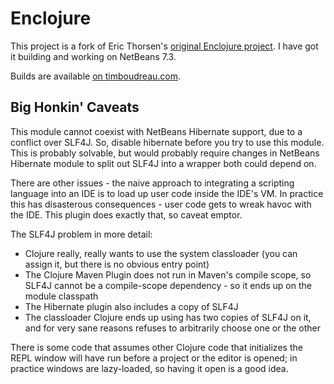 Enclojure
=========

This project is a fork of Eric Thorsen's [original Enclojure project](https://github.com/EricThorsen/enclojure).  I have got it building and working on
NetBeans 7.3.

Builds are available [on timboudreau.com](http://timboudreau.com/builds/job/Enclojure).

Big Honkin' Caveats
-------------------

This module cannot coexist with NetBeans Hibernate support, due to a conflict
over SLF4J.  So, disable hibernate before you try to use this module. This is probably
solvable, but would probably require changes in NetBeans Hibernate module to split
out SLF4J into a wrapper both could depend on.

There are other issues - the naive approach to integrating a scripting
language into an IDE is to load up user code inside the IDE's VM.  In practice
this has disasterous consequences - user code gets to wreak havoc with the IDE.
This plugin does exactly that, so caveat emptor.

The SLF4J problem in more detail:

 * Clojure really, really wants to use the system classloader (you can assign 
it, but there is no obvious entry point)
 * The Clojure Maven Plugin does not run in Maven's compile scope, so SLF4J cannot be a compile-scope dependency - so it ends up on the module classpath
 * The Hibernate plugin also includes a copy of SLF4J
 * The classloader Clojure ends up using has two copies of SLF4J on it, and for very sane reasons refuses to arbitrarily choose one or the other

There is some code that assumes other Clojure code that initializes the REPL window will have run before a project or the editor is opened;  in practice windows are
lazy-loaded, so having it open is a good idea.


